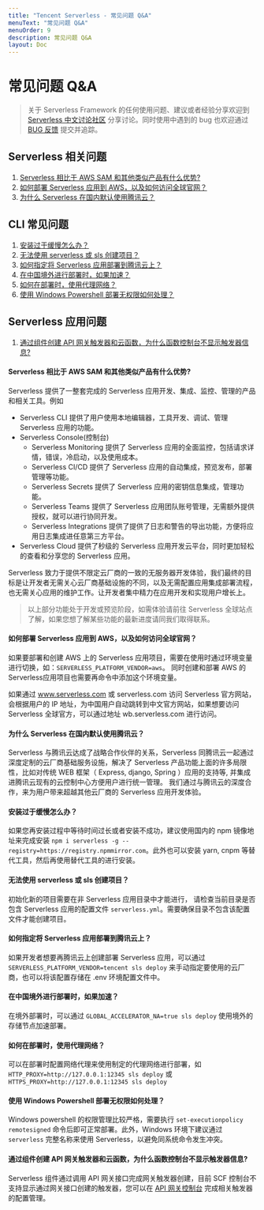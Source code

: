 ```yaml
---
title: "Tencent Serverless - 常见问题 Q&A"
menuText: "常见问题 Q&A"
menuOrder: 9
description: 常见问题 Q&A
layout: Doc
---
```


# 常见问题 Q&A

> 关于 Serverless Framework 的任何使用问题、建议或者经验分享欢迎到 [Serverless 中文讨论社区](https://github.com/serverless/serverless-tencent/discussions) 分享讨论。同时使用中遇到的 bug 也欢迎通过 [BUG 反馈](https://github.com/serverless/serverless-tencent/issues/new/choose) 提交并追踪。

## Serverless 相关问题

1. [Serverless 相比于 AWS SAM 和其他类似产品有什么优势?](#sls-1)
2. [如何部署 Serverless 应用到 AWS，以及如何访问全球官网？](#sls-2)
3. [为什么 Serverless 在国内默认使用腾讯云？](#sls-3)

## CLI 常见问题

1. [安装过于缓慢怎么办？](#cli-1)
2. [无法使用 serverless 或 sls 创建项目？](#cli-2)
3. [如何指定将 Serverless 应用部署到腾讯云上？](#cli-3)
4. [在中国境外进行部署时，如果加速？](#cli-4)
5. [如何在部署时，使用代理网络？](#cli-5)
6. [使用 Windows Powershell 部署无权限如何处理？](#cli-6)

## Serverless 应用问题

1. [通过组件创建 API 网关触发器和云函数，为什么函数控制台不显示触发器信息?](#app-1)


<span id="sls-1"></span>

#### Serverless 相比于 AWS SAM 和其他类似产品有什么优势?

Serverless 提供了一整套完成的 Serverless 应用开发、集成、监控、管理的产品和相关工具。例如
* Serverless CLI 提供了用户使用本地编辑器，工具开发、调试、管理 Serverless 应用的功能。
* Serverless Console(控制台) 
  * Serverless Monitoring 提供了 Serverless 应用的全面监控，包括请求详情，错误，冷启动，以及使用成本。
  * Serverless CI/CD 提供了 Serverless 应用的自动集成，预览发布，部署管理等功能。
  * Serverless Secrets 提供了 Serverless 应用的密钥信息集成，管理功能。
  * Serverless Teams 提供了 Serverless 应用团队账号管理，无需额外提供授权，就可以进行协同开发。
  * Serverless Integrations 提供了提供了日志和警告的导出功能，方便将应用日志集成进任意第三方平台。
* Serverless Cloud 提供了秒级的 Serverless 应用开发云平台，同时更加轻松的查看和分享您的 Serverless 应用。

Serverless 致力于提供不限定云厂商的一致的无服务器开发体验，我们最终的目标是让开发者无需关心云厂商基础设施的不同，以及无需配置应用集成部署流程，也无需关心应用的维护工作。让开发者集中精力在应用开发和实现用户增长上。

> 以上部分功能处于开发或预览阶段，如需体验请前往 Serverless 全球站点了解，如果您想了解某些功能的最新进度请同我们取得联系。

<span id="sls-2"></span>

#### 如何部署 Serverless 应用到 AWS，以及如何访问全球官网？

如果要部署和创建 AWS 上的 Serverless 应用项目，需要在使用时通过环境变量进行切换，如：`SERVERLESS_PLATFORM_VENDOR=aws`。 同时创建和部署 AWS 的Serverless应用项目也需要再命令中添加这个环境变量。

如果通过 www.serverless.com 或 serverless.com 访问 Serverless 官方网站，会根据用户的 IP 地址，为中国用户自动跳转到中文官方网站，如果想要访问 Serverless 全球官方，可以通过地址 wb.serverless.com 进行访问。 

<span id="sls-3"></span>

#### 为什么 Serverless 在国内默认使用腾讯云？

Serverless 与腾讯云达成了战略合作伙伴的关系，Serverless 同腾讯云一起通过深度定制的云厂商基础服务设施，解决了 Serverless 产品功能上面的许多局限性，比如对传统 WEB 框架（ Express, django, Spring ）应用的支持等, 并集成进腾讯云现有的云控制中心方便用户进行统一管理。 我们通过与腾讯云的深度合作，来为用户带来超越其他云厂商的 Serverless 应用开发体验。

<span id="cli-1"></span>

#### 安装过于缓慢怎么办？

如果您再安装过程中等待时间过长或者安装不成功，建议使用国内的 npm 镜像地址来完成安装 `npm i serverless -g --registry=https://registry.npmmirror.com`。此外也可以安装 yarn, cnpm 等替代工具，然后再使用替代工具的进行安装。

<span id="cli-2"></span>

#### 无法使用 serverless 或 sls 创建项目？

初始化新的项目需要在非 Serverless 应用目录中才能进行， 请检查当前目录是否包含 Serverless 应用的配置文件 `serverless.yml`。需要确保目录不包含该配置文件才能创建项目。

<span id="cli-3"></span>

#### 如何指定将 Serverless 应用部署到腾讯云上？

如果开发者想要再腾讯云上创建部署 Serverless 应用，可以通过 `SERVERLESS_PLATFORM_VENDOR=tencent sls deploy` 来手动指定要使用的云厂商，也可以将该配置存储在 .env 环境配置文件中。

<span id="cli-4"></span>

#### 在中国境外进行部署时，如果加速？

在境外部署时，可以通过 `GLOBAL_ACCELERATOR_NA=true sls deploy` 使用境外的存储节点加速部署。

<span id="cli-5"></span>

#### 如何在部署时，使用代理网络？

可以在部署时配置网络代理来使用制定的代理网络进行部署，如 `HTTP_PROXY=http://127.0.0.1:12345 sls deploy` 或 `HTTPS_PROXY=http://127.0.0.1:12345 sls deploy`

<span id="cli-6"></span>

#### 使用 Windows Powershell 部署无权限如何处理？

Windows powershell 的权限管理比较严格，需要执行 `set-executionpolicy remotesigned` 命令后即可正常部署。此外，Windows 环境下建议通过 `serverless` 完整名称来使用 Serverless，以避免同系统命令发生冲突。

<span id="app-1"></span>

#### 通过组件创建 API 网关触发器和云函数，为什么函数控制台不显示触发器信息?

Serverless 组件通过调用 API 网关接口完成网关触发器创建，目前 SCF 控制台不支持显示通过网关接口创建的触发器，您可以在 [API 网关控制台](https://console.cloud.tencent.com/apigateway/index) 完成相关触发器的配置管理。

